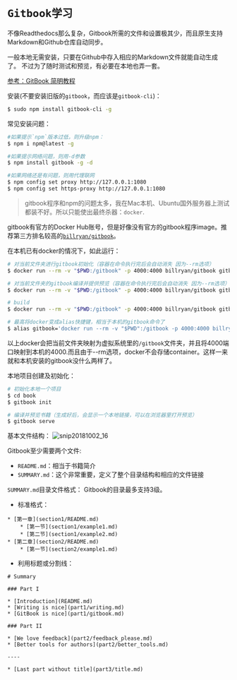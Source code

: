 # `Gitbook学习`

不像Readthedocs那么复杂，Gitbook所需的文件和设置极其少，而且原生支持Markdown和Github仓库自动同步。

一般本地无需安装，只要在Github中存入相应的Markdown文件就能自动生成了。
不过为了随时测试和预览，有必要在本地也弄一套。

[参考：GitBook 简明教程](http://www.chengweiyang.cn/gitbook/index.html)

安装(不要安装旧版的`gitbook`，而应该是`gitbook-cli`)：
```sh
$ sudo npm install gitbook-cli -g
```

常见安装问题：
```sh
#如果提示`npm`版本过低，则升级npm：
$ npm i npm@latest -g

#如果提示网络问题，则用-d参数
$ npm install gitbook -g -d

#如果网络还是有问题，则用代理联网
$ npm config set proxy http://127.0.0.1:1080
$ npm config set https-proxy http://127.0.0.1:1080
```

> gitbook程序和npm的问题太多，我在Mac本机、Ubuntu国外服务器上测试都装不好。所以只能使出最终杀器：`docker`.

gitbook有官方的Docker Hub账号，但是好像没有官方的gitbook程序image。推荐第三方排名较高的[`billryan/gitbook`](https://hub.docker.com/r/billryan/gitbook/)。

在本机已有docker的情况下，如此运行：
```sh
# 对当前文件夹进行gitbook初始化（容器在命令执行完后会自动消失 因为--rm选项）
$ docker run --rm -v "$PWD:/gitbook" -p 4000:4000 billryan/gitbook gitbook init

# 对当前文件夹的gitbook编译并提供预览（容器在命令执行完后会自动消失 因为--rm选项）
$ docker run --rm -v "$PWD:/gitbook" -p 4000:4000 billryan/gitbook gitbook serve

# build
$ docker run --rm -v "$PWD:/gitbook" -p 4000:4000 billryan/gitbook gitbook build

# 最高将docker变成alias快捷键，相当于本机的gitbook命令了
$ alias gitbook='docker run --rm -v "$PWD":/gitbook -p 4000:4000 billryan/gitbook gitbook
```
以上docker会把当前文件夹映射为虚拟系统里的`/gitbook`文件夹，并且将4000端口映射到本机的4000.而且由于--rm选项，docker不会存储container。这样一来就和本机安装的gitbook没什么两样了。


本地项目创建及初始化：
```sh
# 初始化本地一个项目
$ cd book
$ gitbook init

# 编译并预览书籍（生成好后，会显示一个本地链接，可以在浏览器里打开预览）
$ gitbook serve
```

基本文件结构：
![snip20181002_16](https://user-images.githubusercontent.com/14041622/46356195-d2450c00-c694-11e8-9269-3fffee0f276c.png)

Gitbook至少需要两个文件:
- `README.md`：相当于书籍简介
- `SUMMARY.md`：这个非常重要，定义了整个目录结构和相应的文件链接


`SUMMARY.md`目录文件格式：
Gitbook的目录最多支持3级。
- 标准格式：
```
* [第一章](section1/README.md)
    * [第一节](section1/example1.md)
    * [第二节](section1/example2.md)
* [第二章](section2/README.md)
    * [第一节](section2/example1.md)
```
- 利用标题或分割线：
```
# Summary

### Part I

* [Introduction](README.md)
* [Writing is nice](part1/writing.md)
* [GitBook is nice](part1/gitbook.md)

### Part II

* [We love feedback](part2/feedback_please.md)
* [Better tools for authors](part2/better_tools.md)

----

* [Last part without title](part3/title.md)
```